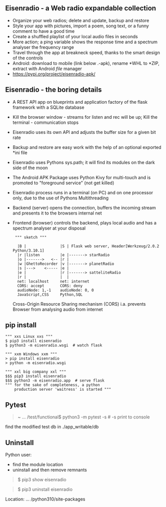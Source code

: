 Eisenradio - a Web radio expandable collection
---
 * Organize your web radios; delete and update, backup and restore
 * Style your app with pictures, import a poem, song text, or a funny comment to have a good time
 * Create a shuffled playlist of your local audio files in seconds
 * More action; a ping variable shows the response time and a spectrum analyser the frequency range 
 * Travel through the app at breakneck speed, thanks to the smart design of the controls 
 * Android: download to mobile (link below .-apk), rename *WHL to *ZIP, extract with Android _file_ manager
 * https://pypi.org/project/eisenradio-apk/

Eisenradio - the boring details 
---
 * A REST API app on blueprints and application factory of the flask framework with a SQLite database
 * Kill the browser window - streams for listen and rec will be up; Kill the terminal - communication stops
 * Eisenradio uses its own API and adjusts the buffer size for a given bit rate
 * Backup and restore are easy work with the help of an optional exported *ini file
 * Eisenradio uses Pythons sys.path; it will find its modules on the dark side of the moon
 * The Android APK Package uses Python Kivy for multi-touch and is promoted to "foreground service" (not get killed)
 * Eisenradio process runs in a terminal (on PC) and on one processor only, due to the use of Pythons Multithreading
 * Backend (server) opens the connection, buffers the incoming stream and presents it to the browsers internal net
 * Frontend (browser) controls the backend, plays local audio and has a spectrum analyser at your disposal

 
		""" sketch """

	     |B |               |S | Flask web server, Header[Werkzeug/2.0.2 Python/3.10.1]
	     |r |listen         |e |-------> starRadio
	     |o |------->   <-- |r |
	     |w |GhettoRecorder |v |-------> planetRadio
	     |s |--->    <----- |e |
	     |e |               |r |-------> satteliteRadio
	     |r |               |  |
         net: localhost     net: internet
         CORS: accept       CORS: deny
         audioNode: 1,-1    audioNode: 0, 0
         JavaScript,CSS     Python,SQL

    Cross-Origin Resource Sharing mechanism (CORS) 
    i.a. prevents Browser from analysing audio from internet
    

pip install
-
	""" xxs Linux xxs """
    $ pip3 install eisenradio
    $ python3 -m eisenradio.wsgi  # watch flask

    """ xxm Windows xxm """
    > pip install eisenradio
    > python -m eisenradio.wsgi

    """ xxl big company xxl """
    $$$ pip3 install eisenradio
    $$$ python3 -m eisenradio.app  # serve flask
    """ for the sake of completeness, a python
        production server 'waitress' is started """

Pytest
---
> ~ ... /test/functional$ python3 -m pytest -s    # -s print to console

find the modified test db in ./app_writable/db

Uninstall
---
Python user:

* find the module location
* uninstall and then remove remnants

>$ pip3 show eisenradio

>$ pip3 uninstall eisenradio

Location: ... /python310/site-packages
